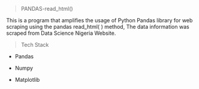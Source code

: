 >PANDAS-read_html() 

This is a program that amplifies the usage of  Python Pandas library for web scraping using the pandas read_html( ) method, The data information was scraped from Data Science Nigeria Website.

>Tech Stack

- Pandas

- Numpy 

- Matplotlib
